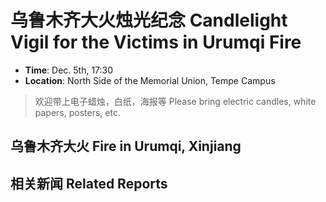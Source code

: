 # 乌鲁木齐大火烛光纪念 Candlelight Vigil for the Victims in Urumqi Fire

* **Time**: Dec. 5th, 17:30
* **Location**: North Side of the Memorial Union, Tempe Campus

> 欢迎带上电子蜡烛，白纸，海报等 Please bring electric candles, white papers, posters, etc.

## 乌鲁木齐大火 Fire in Urumqi, Xinjiang

## 相关新闻 Related Reports
